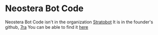 # Neostera Bot Code
Neostera Bot Code isn't in the organization [Stratobot](https://github.com/Stratobot)
It is in the founder's github, [7ra](https://github.com/7ra)
You can be able to find it [here](https://github.com/7ra/stratobot)
